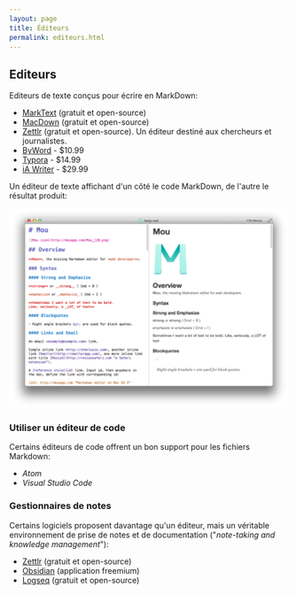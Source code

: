 ```yaml
---
layout: page
title: Éditeurs
permalink: editeurs.html
---
```


## Editeurs

Editeurs de texte conçus pour écrire en MarkDown: 

* [MarkText](https://github.com/marktext/marktext) (gratuit et open-source)
* [MacDown](https://macdown.uranusjr.com/) (gratuit et open-source)
* [Zettlr](https://www.zettlr.com/) (gratuit et open-source). Un éditeur destiné aux chercheurs et journalistes.
* [ByWord](https://bywordapp.com/) - $10.99
* [Typora](https://typora.io/) - $14.99
* [iA Writer](https://ia.net/writer/) - $29.99

Un éditeur de texte affichant d'un côté le code MarkDown, de l'autre le résultat produit:

![Edition MarkDown](img/mou-editor.png)

### Utiliser un éditeur de code

Certains éditeurs de code offrent un bon support pour les fichiers Markdown: 

* *Atom*
* *Visual Studio Code*

### Gestionnaires de notes

Certains logiciels proposent davantage qu'un éditeur, mais un véritable environnement de prise de notes et de documentation ("*note-taking and knowledge management*"):

* [Zettlr](https://www.zettlr.com/) (gratuit et open-source)
* [Obsidian](https://obsidian.md/) (application freemium)
* [Logseq](https://logseq.com/) (gratuit et open-source)